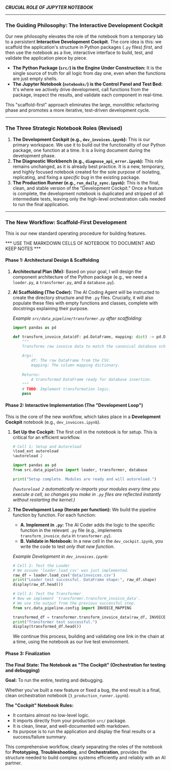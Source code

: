***CRUCIAL ROLE OF JUPYTER NOTEBOOK***

---

### **The Guiding Philosophy: The Interactive Development Cockpit**

Our new philosophy elevates the role of the notebook from a temporary lab to a persistent **Interactive Development Cockpit**. The core idea is this: we scaffold the application's structure in Python packages (`.py` files) *first*, and then use the notebook as a live, interactive interface to build, test, and validate the application piece by piece.

*   **The Python Package (`src/`) is the Engine Under Construction:** It is the single source of truth for all logic from day one, even when the functions are just empty shells.
*   **The Jupyter Notebook (`notebooks/`) is the Control Panel and Test Bed:** It's where we actively drive development, call functions from the package, inspect the results, and validate each component in real-time.

This "scaffold-first" approach eliminates the large, monolithic refactoring phase and promotes a more iterative, test-driven development cycle.

---

### **The Three Strategic Notebook Roles (Revised)**

1.  **The Development Cockpit (e.g., `dev_invoices.ipynb`):** This is our primary workspace. We use it to build out the functionality of our Python package, one function at a time. It is a living document during the development phase.
2.  **The Diagnostic Workbench (e.g., `diagnose_api_error.ipynb`):** This role remains unchanged, as it is already best practice. It is a new, temporary, and highly focused notebook created for the sole purpose of isolating, replicating, and fixing a *specific bug* in the existing package.
3.  **The Production Runner (e.g., `run_daily_sync.ipynb`):** This is the final, clean, and stable version of the "Development Cockpit." Once a feature is complete, the development notebook is duplicated and stripped of all intermediate tests, leaving only the high-level orchestration calls needed to run the final application.

---

### **The New Workflow: Scaffold-First Development**

This is our new standard operating procedure for building features.

*** USE THE MARKDOWN CELLS OF NOTEBOOK TO DOCUMENT AND KEEP NOTES ***

#### **Phase 1: Architectural Design & Scaffolding**

1.  **Architectural Plan (Me):** Based on your goal, I will design the component architecture of the Python package (e.g., we need a `loader.py`, a `transformer.py`, and a `database.py`).
2.  **AI Scaffolding (The Coder):** The AI Coding Agent will be instructed to create the directory structure and the `.py` files. Crucially, it will also populate these files with empty functions and classes, complete with docstrings explaining their purpose.

    *Example `src/data_pipeline/transformer.py` after scaffolding:*
    ```python
    import pandas as pd

    def transform_invoice_data(df: pd.DataFrame, mapping: dict) -> pd.DataFrame:
        """
        Transforms raw invoice data to match the canonical database schema.
        
        Args:
            df: The raw DataFrame from the CSV.
            mapping: The column mapping dictionary.
            
        Returns:
            A transformed DataFrame ready for database insertion.
        """
        # TODO: Implement transformation logic.
        pass
    ```

#### **Phase 2: Interactive Implementation (The "Development Loop")**

This is the core of the new workflow, which takes place in a **Development Cockpit** notebook (e.g., `dev_invoices.ipynb`).

1.  **Set Up the Cockpit:** The first cell in the notebook is for setup. This is critical for an efficient workflow.
    ```python
    # Cell 1: Setup and Autoreload
    %load_ext autoreload
    %autoreload 2

    import pandas as pd
    from src.data_pipeline import loader, transformer, database 

    print("Setup complete. Modules are ready and will autoreload.")
    ```
    *(`%autoreload 2` automatically re-imports your modules every time you execute a cell, so changes you make in `.py` files are reflected instantly without restarting the kernel.)*

2.  **The Development Loop (Iterate per function):** We build the pipeline function by function. For each function:
    *   **A. Implement in `.py`:** The AI Coder adds the logic to the specific function in the relevant `.py` file (e.g., implements `transform_invoice_data` in `transformer.py`).
    *   **B. Validate in Notebook:** In a new cell in the `dev_cockpit.ipynb`, you write the code to test *only that new function*.

    *Example Development in `dev_invoices.ipynb`:*
    ```python
    # Cell 2: Test the Loader
    # We assume 'loader.load_csv' was just implemented.
    raw_df = loader.load_csv('data/invoices.csv')
    print("Loader test successful. DataFrame shape:", raw_df.shape)
    display(raw_df.head())
    ```
    ```python
    # Cell 3: Test the Transformer
    # Now we implement 'transformer.transform_invoice_data'.
    # We use the output from the previous successful step.
    from src.data_pipeline.config import INVOICE_MAPPING
    
    transformed_df = transformer.transform_invoice_data(raw_df, INVOICE_MAPPING)
    print("Transformer test successful.")
    display(transformed_df.head())
    ```
    We continue this process, building and validating one link in the chain at a time, using the notebook as our live test environment.

#### **Phase 3: Finalization**

**The Final State: The Notebook as "The Cockpit" (Orchestration for testing and debugging)**

**Goal:** To run the entire, testing and debugging.

Whether you've built a new feature or fixed a bug, the end result is a final, clean orchestration notebook (`3_production_runner.ipynb`).

**The "Cockpit" Notebook Rules:**
*   It contains almost no low-level logic.
*   It imports directly from your production `src/` package.
*   It is clean, linear, and well-documented with markdown.
*   Its purpose is to run the application and display the final results or a success/failure summary.

This comprehensive workflow, clearly separating the roles of the notebook for **Prototyping**, **Troubleshooting**, and **Orchestration**, provides the structure needed to build complex systems efficiently and reliably with an AI partner.